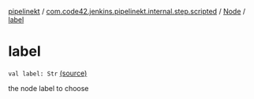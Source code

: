 [pipelinekt](../../index.md) / [com.code42.jenkins.pipelinekt.internal.step.scripted](../index.md) / [Node](index.md) / [label](./label.md)

# label

`val label: Str` [(source)](https://github.com/code42/pipelinekt/tree/master/internal/src/main/kotlin/com/code42/jenkins/pipelinekt/internal/step/scripted/Node.kt#L20)

the node label to choose

